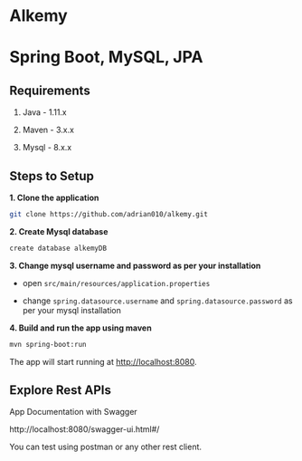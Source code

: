 # Alkemy

# Spring Boot, MySQL, JPA


## Requirements

1. Java - 1.11.x

2. Maven - 3.x.x

3. Mysql - 8.x.x

## Steps to Setup

**1. Clone the application**

```bash
git clone https://github.com/adrian010/alkemy.git
```

**2. Create Mysql database**
```bash
create database alkemyDB
```

**3. Change mysql username and password as per your installation**

+ open `src/main/resources/application.properties`

+ change `spring.datasource.username` and `spring.datasource.password` as per your mysql installation

**4. Build and run the app using maven**


```bash
mvn spring-boot:run
```

The app will start running at <http://localhost:8080>.

## Explore Rest APIs

App Documentation with Swagger


  http://localhost:8080/swagger-ui.html#/


You can test using postman or any other rest client.

